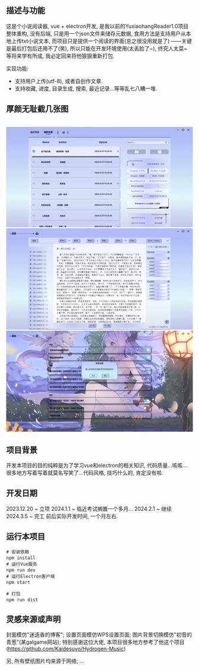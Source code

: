 ## 描述与功能

这是个小说阅读器, vue + electron开发, 是我以前的YuxiaohangReader1.0项目整体重构,
没有后端, 只是用一个json文件来储存元数据, 食用方法是支持用户从本地上传txt小说文本,
而项目只是提供一个阅读的界面(总之很没用就是了) ——关键是最后打包后还用不了(笑),
所以只能在开发环境使用(太丢脸了~), 终究人太菜~ 等将来学有所成, 我必定回来将他狠狠重新打包.

实现功能:
- 支持用户上传(utf-8), 或者自创作文章.
- 支持收藏, 进度, 目录生成, 搜索, 最近记录...等等乱七八糟一堆.

## 厚颜无耻截几张图
<br/>
<img src="public/截图2.png" alt="">
<img src="public/截图1.png" alt="">
<img src="public/截图3.png" alt="">

## 项目背景

开发本项目的目的纯粹是为了学习vue和electron的相关知识, 代码质量...咳咳...
很多地方写着写着就莫名写笑了...代码风格, 技巧什么的, 肯定没有啦.

## 开发日期

2023.12.20 ~ 立项
2024.1.1 ~ 临近考试搁置一个多月...
2024.2.1 ~ 继续
2024.3.5 ~ 完工
前后实际开发时间, 一个月左右.

## 运行本项目
```shell
# 安装依赖
npm install
# 运行Vue服务
npm run dev
# 运行Electron客户端
npm start
```
```shell
# 打包
npm run dist
```

## 灵感来源或声明

 封面模仿"迷迭香的博客";
 设置页面模仿WPS设置页面;
 图片背景切换模仿"初音的青葱"(某galgame网站);
 特别感谢这位大佬, 本项目很多地方参考了他这个项目(https://github.com/Kaidesuyo/Hydrogen-Music)

 另, 所有壁纸图片均来源于网络;
 ...

